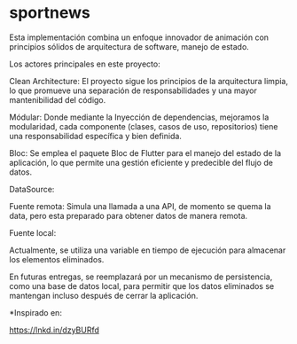 # sportnews
Esta implementación combina un enfoque innovador de animación con principios sólidos de arquitectura de software, manejo de estado.



Los actores principales en este proyecto:



Clean Architecture: El proyecto sigue los principios de la arquitectura limpia, lo que promueve una separación de responsabilidades y una mayor mantenibilidad del código.



Módular: Donde mediante la Inyección de dependencias, mejoramos la modularidad, cada componente (clases, casos de uso, repositorios) tiene una responsabilidad específica y bien definida.



Bloc: Se emplea el paquete Bloc de Flutter para el manejo del estado de la aplicación, lo que permite una gestión eficiente y predecible del flujo de datos.



DataSource:

Fuente remota: Simula una llamada a una API, de momento se quema la data, pero esta preparado para obtener datos de manera remota.



Fuente local:

Actualmente, se utiliza una variable en tiempo de ejecución para almacenar los elementos eliminados.



En futuras entregas, se reemplazará por un mecanismo de persistencia, como una base de datos local, para permitir que los datos eliminados se mantengan incluso después de cerrar la aplicación.

*Inspirado en:

https://lnkd.in/dzyBURfd
